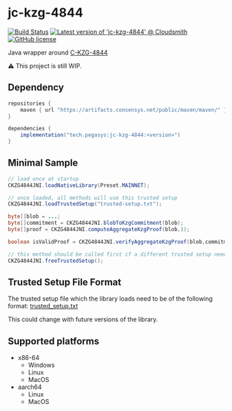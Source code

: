 # jc-kzg-4844

[![Build Status](https://circleci.com/gh/ConsenSys/jc-kzg-4844.svg?style=svg)](https://circleci.com/gh/ConsenSys/workflows/jc-kzg-4844)
[![Latest version of 'jc-kzg-4844' @ Cloudsmith](https://api-prd.cloudsmith.io/v1/badges/version/consensys/maven/maven/jc-kzg-4844/latest/a=noarch;xg=tech.pegasys/?render=true&show_latest=true)](https://cloudsmith.io/~consensys/repos/maven/packages/detail/maven/jc-kzg-4844/latest/a=noarch;xg=tech.pegasys/)
[![GitHub license](https://img.shields.io/github/license/ConsenSys/jc-kzg-4844.svg)](https://github.com/ConsenSys/jc-kzg-4844/blob/master/LICENSE)

Java wrapper around [C-KZG-4844](https://github.com/ethereum/c-kzg-4844)

⚠️ This project is still WIP.

## Dependency

```groovy
repositories {
    maven { url "https://artifacts.consensys.net/public/maven/maven/" }
}

dependencies {
    implementation("tech.pegasys:jc-kzg-4844:<version>")
}
```

## Minimal Sample

```java
// load once at startup
CKZG4844JNI.loadNativeLibrary(Preset.MAINNET);

// once loaded, all methods will use this trusted setup
CKZG4844JNI.loadTrustedSetup("trusted-setup.txt");

byte[]blob = ...;
byte[]commitment = CKZG4844JNI.blobToKzgCommitment(blob);
byte[]proof = CKZG4844JNI.computeAggregateKzgProof(blob,1);

boolean isValidProof = CKZG4844JNI.verifyAggregateKzgProof(blob,commitment,1,proof);

// this method should be called first if a different trusted setup needs to be loaded
CKZG4844JNI.freeTrustedSetup();
```

## Trusted Setup File Format

The trusted setup file which the library loads need to be of the following
format: [trusted_setup.txt](https://github.com/ethereum/c-kzg-4844/blob/main/src/trusted_setup.txt)

This could change with future versions of the library.

## Supported platforms

- x86-64
    - Windows
    - Linux
    - MacOS
- aarch64
    - Linux
    - MacOS